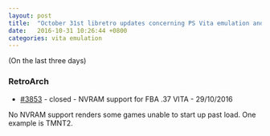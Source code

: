 ```yaml
---
layout: post
title:  "October 31st libretro updates concerning PS Vita emulation and emulators"
date:   2016-10-31 10:26:44 +0800
categories: vita emulation
---
```


(On the last three days)

### RetroArch
- [#3853](https://github.com/libretro/RetroArch/issues/3853) - closed - NVRAM support for FBA .37 VITA - 29/10/2016

No NVRAM support renders some games unable to start up past load.  One example is TMNT2.
